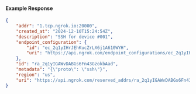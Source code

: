 <!-- Code generated for API Clients. DO NOT EDIT. -->

#### Example Response

```json
{
	"addr": "1.tcp.ngrok.io:20000",
	"created_at": "2024-12-10T15:24:54Z",
	"description": "SSH for device #001",
	"endpoint_configuration": {
		"id": "ec_2q1yIHrJEhKucZrLX6j1A610WYH",
		"uri": "https://api.ngrok.com/endpoint_configurations/ec_2q1yIHrJEhKucZrLX6j1A610WYH"
	},
	"id": "ra_2q1yIGAWvDABGs6Fn43GzokbAad",
	"metadata": "{\"proto\": \"ssh\"}",
	"region": "us",
	"uri": "https://api.ngrok.com/reserved_addrs/ra_2q1yIGAWvDABGs6Fn43GzokbAad"
}
```
